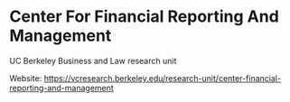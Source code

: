# Center For Financial Reporting And Management
UC Berkeley Business and Law research unit

Website: https://vcresearch.berkeley.edu/research-unit/center-financial-reporting-and-management
